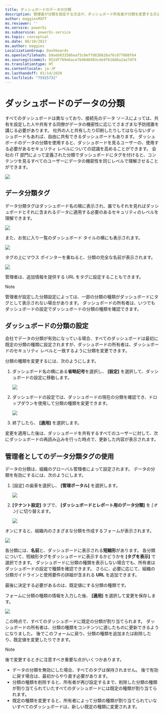 ```yaml
---
title: ダッシュボードのデータの分類
description: 管理者が分類を設定する方法や、ダッシュボード所有者が分類を変更する方法など、ダッシュボードのデータの分類について説明します。
author: maggiesMSFT
ms.reviewer: ''
ms.service: powerbi
ms.subservice: powerbi-service
ms.topic: conceptual
ms.date: 08/10/2017
ms.author: maggies
LocalizationGroup: Dashboards
ms.openlocfilehash: b9aeb033586eaf5c0effd838626af6c877080f64
ms.sourcegitcommit: 052df769e6ace7b9848493cde9f618d6a2ae7df9
ms.translationtype: HT
ms.contentlocale: ja-JP
ms.lasthandoff: 01/14/2020
ms.locfileid: "75925732"
---
```

# <a name="dashboard-data-classification"></a>ダッシュボードのデータの分類
すべてのダッシュボードは異なっており、接続先のデータ ソースによっては、共有を設定した人や共有する同僚がデータの機密性に応じてさまざまな予防措置を講じる必要があります。 社外の人と共有したり印刷したりしてはならないダッシュボードもあれば、自由に共有できるダッシュボードもあります。 ダッシュボードのデータの分類を使用すると、ダッシュボードを見るユーザーの、使用する必要があるセキュリティ レベルについての認識を高めることができます。 会社の IT 部門によって定義された分類でダッシュボードにタグを付けると、コンテンツを見るすべてのユーザーにデータの機密性を同じレベルで理解させることができます。

![](media/service-data-classification/dashboard_tagged_as_hbi.png)

## <a name="data-classification-tags"></a>データ分類タグ
データ分類タグはダッシュボード名の隣に表示され、誰でもそれを見ればダッシュボードとそれに含まれるデータに適用する必要のあるセキュリティのレベルを理解できます。

![](media/service-data-classification/tag_next_to_title.png)

また、お気に入り一覧のダッシュボード タイルの横にも表示されます。

![](media/service-data-classification/tag_on_dashboard_tile.png)

タグの上にマウス ポインターを重ねると、分類の完全な名前が表示されます。

![](media/service-data-classification/tag_tooltip.png)

管理者は、追加情報を提供する URL をタグに設定することもできます。

> [!NOTE]
> 管理者が設定した分類設定によっては、一部の分類の種類がダッシュボードにタグとして表示されない場合があります。 ダッシュボードの所有者は、いつでもダッシュボードの設定でダッシュボードの分類の種類を確認できます。
> 
> 

## <a name="setting-a-dashboards-classification"></a>ダッシュボードの分類の設定
会社でデータの分類が有効になっている場合、すべてのダッシュボードは最初に既定の分類の種類に設定されますが、ダッシュボードの所有者は、ダッシュボードのセキュリティ レベルと一致するように分類を変更できます。

分類の種類を変更するには、次のようにします。

1. ダッシュボード名の横にある**省略記号**を選択し、 **[設定]** を選択して、ダッシュボードの設定に移動します。
   
    ![](media/service-data-classification/dashboard_settings.png)
2. ダッシュボードの設定では、ダッシュボードの現在の分類を確認でき、ドロップダウンを使用して分類の種類を変更できます。
   
    ![](media/service-data-classification/classification_setting_dropdown.png)
3. 終了したら、 **[適用]** を選択します。

変更を適用した後は、ダッシュボードを共有するすべてのユーザーに対して、次にダッシュボードの再読み込みを行った時点で、更新した内容が表示されます。

## <a name="working-with-data-classification-tags-as-an-admin"></a>管理者としてのデータ分類タグの使用
データの分類は、組織のグローバル管理者によって設定されます。 データの分類を有効にするには、次のようにします。

1. [設定] の歯車を選択し、 **[管理ポータル]** を選択します。
   
    ![](media/service-data-classification/admin_portal_in_settings.png)
2. **[テナント設定]** タブで、 **[ダッシュボードとレポート用のデータ分類]** を *[オン]* に切り替えます。
   
    ![](media/service-data-classification/data_classification_switch_location.png)

オンにすると、組織内のさまざまな分類を作成するフォームが表示されます。

![](media/service-data-classification/blank_classification_form.png)

各分類には、**名前**と、ダッシュボードに表示される**短縮形**があります。 各分類について、短縮形タグをダッシュボードに表示するかどうかを **[タグを表示]** で選択できます。 ダッシュボードに分類の種類を表示しない場合でも、所有者はダッシュボードの設定で種類を確認できます。 さらに、必要に応じて、組織の分類ガイドラインと使用要件の詳細が含まれる **URL** を追加できます。  

最後に決定する必要があるのは、既定値にする分類の種類です。  

フォームに分類の種類の情報を入力した後、 **[適用]** を選択して変更を保存します。

![](media/service-data-classification/filled_in_classification_form.png)

この時点で、すべてのダッシュボードに既定の分類が割り当てられます。 ダッシュボードの所有者は、分類の種類をコンテンツに適したものに更新できるようになりました。 後でこのフォームに戻り、分類の種類を追加または削除したり、既定値を変更したりできます。  

> [!NOTE]
> 後で変更するときに注意すべき重要な点がいくつかあります。
> 
> * データの分類を無効にした場合、すべてのタグは保持されません。 後で有効に戻す場合は、最初からやり直す必要があります。  
> * 分類の種類を削除すると、所有者が再び設定するまで、削除した分類の種類が割り当てられていたすべてのダッシュボードには既定の種類が割り当てられます。  
> * 既定の種類を変更すると、所有者によって分類の種類が割り当てられていないすべてのダッシュボードは、新しい既定の種類に変更されます。
> 
> 

